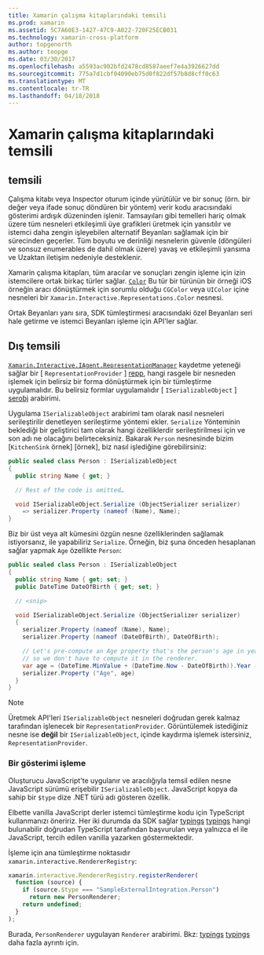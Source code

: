 ```yaml
---
title: Xamarin çalışma kitaplarındaki temsili
ms.prod: xamarin
ms.assetid: 5C7A60E3-1427-47C9-A022-720F25ECB031
ms.technology: xamarin-cross-platform
author: topgenorth
ms.author: toopge
ms.date: 03/30/2017
ms.openlocfilehash: a5593ac902bfd2478cd8587aeef7e4a3926627dd
ms.sourcegitcommit: 775a7d1cbf04090eb75d0f822df57b8d8cff0c63
ms.translationtype: MT
ms.contentlocale: tr-TR
ms.lasthandoff: 04/18/2018
---
```

# <a name="representations-in-xamarin-workbooks"></a>Xamarin çalışma kitaplarındaki temsili

## <a name="representations"></a>temsili

Çalışma kitabı veya Inspector oturum içinde yürütülür ve bir sonuç (örn. bir değer veya ifade sonuç döndüren bir yöntem) verir kodu aracısındaki gösterimi ardışık düzeninden işlenir. Tamsayıları gibi temelleri hariç olmak üzere tüm nesneleri etkileşimli üye grafikleri üretmek için yansıtılır ve istemci daha zengin işleyebilen alternatif Beyanları sağlamak için bir sürecinden geçerler. Tüm boyutu ve derinliği nesnelerin güvenle (döngüleri ve sonsuz enumerables de dahil olmak üzere) yavaş ve etkileşimli yansıma ve Uzaktan iletişim nedeniyle desteklenir.

Xamarin çalışma kitapları, tüm aracılar ve sonuçları zengin işleme için izin istemcilere ortak birkaç türler sağlar. [`Color`][xir-color] Bu tür bir türünün bir örneği iOS örneğin aracı dönüştürmek için sorumlu olduğu `CGColor` veya `UIColor` içine nesneleri bir `Xamarin.Interactive.Representations.Color` nesnesi.

Ortak Beyanları yanı sıra, SDK tümleştirmesi aracısındaki özel Beyanları seri hale getirme ve istemci Beyanları işleme için API'ler sağlar.

## <a name="external-representations"></a>Dış temsili

[`Xamarin.Interactive.IAgent.RepresentationManager`][repman] kaydetme yeteneği sağlar bir [ `RepresentationProvider` ] [ repp], hangi rasgele bir nesneden işlemek için belirsiz bir forma dönüştürmek için bir tümleştirme uygulamalıdır. Bu belirsiz formlar uygulamalıdır [ `ISerializableObject` ] [ serobj] arabirimi.

Uygulama `ISerializableObject` arabirimi tam olarak nasıl nesneleri serileştirilir denetleyen serileştirme yöntemi ekler. `Serialize` Yönteminin beklediği bir geliştirici tam olarak hangi özelliklerdir serileştirilmesi için ve son adı ne olacağını belirteceksiniz. Bakarak `Person` nesnesinde bizim [`KitchenSink` örnek] [örnek], biz nasıl işlediğine görebilirsiniz:

```csharp
public sealed class Person : ISerializableObject
{
  public string Name { get; }

  // Rest of the code is omitted…

  void ISerializableObject.Serialize (ObjectSerializer serializer)
    => serializer.Property (nameof (Name), Name);
}
```

Biz bir üst veya alt kümesini özgün nesne özelliklerinden sağlamak istiyorsanız, ile yapabiliriz `Serialize`. Örneğin, biz şuna önceden hesaplanan sağlar yapmak `Age` özellikte `Person`:

```csharp
public sealed class Person : ISerializableObject
{
  public string Name { get; set; }
  public DateTime DateOfBirth { get; set; }

  // <snip>

  void ISerializableObject.Serialize (ObjectSerializer serializer)
  {
    serializer.Property (nameof (Name), Name);
    serializer.Property (nameof (DateOfBirth), DateOfBirth);

    // Let's pre-compute an Age property that's the person's age in years,
    // so we don't have to compute it in the renderer.
    var age = (DateTime.MinValue + (DateTime.Now - DateOfBirth)).Year - 1;
    serializer.Property ("Age", age)
  }
}
```

> [!NOTE]
> Üretmek API'leri `ISerializableObject` nesneleri doğrudan gerek kalmaz tarafından işlenecek bir `RepresentationProvider`. Görüntülemek istediğiniz nesne ise **değil** bir `ISerializableObject`, içinde kaydırma işlemek istersiniz, `RepresentationProvider`.

### <a name="rendering-a-representation"></a>Bir gösterimi işleme

Oluşturucu JavaScript'te uygulanır ve aracılığıyla temsil edilen nesne JavaScript sürümü erişebilir `ISerializableObject`. JavaScript kopya da sahip bir `$type` dize .NET türü adı gösteren özellik.

Elbette vanilla JavaScript derler istemci tümleştirme kodu için TypeScript kullanmanızı öneririz. Her iki durumda da SDK sağlar [typings] [ typings] hangi bulunabilir doğrudan TypeScript tarafından başvurulan veya yalnızca el ile JavaScript, tercih edilen vanilla yazarken göstermektedir.

İşleme için ana tümleştirme noktasıdır `xamarin.interactive.RendererRegistry`:

```js
xamarin.interactive.RendererRegistry.registerRenderer(
  function (source) {
    if (source.$type === "SampleExternalIntegration.Person")
      return new PersonRenderer;
    return undefined;
  }
);
```

Burada, `PersonRenderer` uygulayan `Renderer` arabirimi. Bkz: [typings] [ typings] daha fazla ayrıntı için.

[typings]: https://github.com/xamarin/Workbooks/blob/master/SDK/typings/xamarin-interactive.d.ts
[xir-color]: https://developer.xamarin.com/api/type/Xamarin.Interactive.Representations.Color/
[repman]: https://developer.xamarin.com/api/type/Xamarin.Interactive.Representations.IRepresentationManager/
[repp]: https://developer.xamarin.com/api/type/Xamarin.Interactive.Representations.RepresentationProvider/
[serobj]: https://developer.xamarin.com/api/type/Xamarin.Interactive.Serialization.ISerializableObject/
